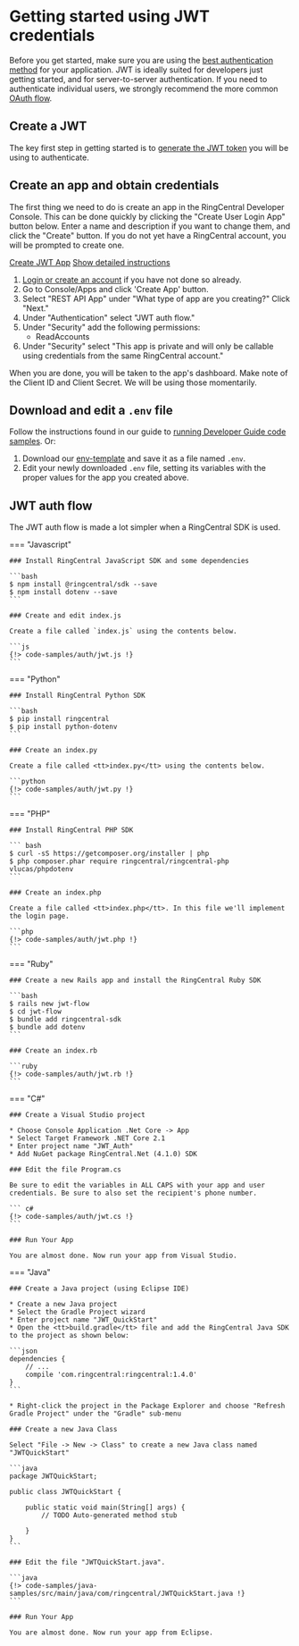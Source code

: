 # Getting started using JWT credentials

Before you get started, make sure you are using the [best authentication method](../../) for your application. JWT is ideally suited for developers just getting started, and for server-to-server authentication. If you need to authenticate individual users, we strongly recommend the more common [OAuth flow](../quick-start/).

## Create a JWT

The key first step in getting started is to [generate the JWT token](../../../getting-started/create-credential/) you will be using to authenticate. 

## Create an app and obtain credentials

The first thing we need to do is create an app in the RingCentral Developer Console. This can be done quickly by clicking the "Create User Login App" button below. Enter a name and description if you want to change them, and click the "Create" button. If you do not yet have a RingCentral account, you will be prompted to create one.

<a target="_new" href="https://developer.ringcentral.com/new-app?name=JWT+Quick+Start+App&desc=A+simple+app+to+demo+authorizing+user+on+RingCentral&public=false&type=JWT&carriers=7710,7310,3420&permissions=ReadAccounts&grant-type=jwt&utm_source=devguide&utm_medium=button&utm_campaign=quickstart" class="btn btn-primary">Create JWT App</a>
<a class="btn-link btn-collapse" data-toggle="collapse" href="#create-app-instructions" role="button" aria-expanded="false" aria-controls="create-app-instructions">Show detailed instructions</a>

<div class="collapse" id="create-app-instructions">
<ol>
<li><a href="https://developer.ringcentral.com/login.html#/">Login or create an account</a> if you have not done so already.</li>
<li>Go to Console/Apps and click 'Create App' button.</li>
<li>Select "REST API App" under "What type of app are you creating?" Click "Next."</li>
<li>Under "Authentication" select "JWT auth flow."</li>
<li>Under "Security" add the following permissions:
  <ul>
    <li>ReadAccounts</li>
  </ul>
</li>
<li>Under "Security" select "This app is private and will only be callable using credentials from the same RingCentral account."</li>
</ol>
</div>

When you are done, you will be taken to the app's dashboard. Make note of the Client ID and Client Secret. We will be using those momentarily.

## Download and edit a `.env` file
	
Follow the instructions found in our guide to [running Developer Guide code samples](../../../basics/code-samples/). Or:
	
1. Download our [env-template](https://raw.githubusercontent.com/ringcentral/ringcentral-api-docs/main/code-samples/env-template) and save it as a file named `.env`.
2. Edit your newly downloaded `.env` file, setting its variables with the proper values for the app you created above.

## JWT auth flow

The JWT auth flow is made a lot simpler when a RingCentral SDK is used. 

=== "Javascript"

    ### Install RingCentral JavaScript SDK and some dependencies

    ```bash
    $ npm install @ringcentral/sdk --save
    $ npm install dotenv --save
    ```

    ### Create and edit index.js

    Create a file called `index.js` using the contents below.

    ```js
    {!> code-samples/auth/jwt.js !} 
	```

=== "Python"

    ### Install RingCentral Python SDK

    ```bash
    $ pip install ringcentral
    $ pip install python-dotenv
    ```

    ### Create an index.py

    Create a file called <tt>index.py</tt> using the contents below.

    ```python
    {!> code-samples/auth/jwt.py !} 
    ```

=== "PHP"

    ### Install RingCentral PHP SDK

    ``` bash
    $ curl -sS https://getcomposer.org/installer | php
    $ php composer.phar require ringcentral/ringcentral-php vlucas/phpdotenv
    ```

    ### Create an index.php

    Create a file called <tt>index.php</tt>. In this file we'll implement the login page.

    ```php
    {!> code-samples/auth/jwt.php !} 
    ```

=== "Ruby"

    ### Create a new Rails app and install the RingCentral Ruby SDK

    ```bash
    $ rails new jwt-flow
    $ cd jwt-flow
    $ bundle add ringcentral-sdk
    $ bundle add dotenv
    ```

    ### Create an index.rb

    ```ruby
    {!> code-samples/auth/jwt.rb !} 
    ```

=== "C#"

    ### Create a Visual Studio project

    * Choose Console Application .Net Core -> App
    * Select Target Framework .NET Core 2.1
    * Enter project name "JWT_Auth"
    * Add NuGet package RingCentral.Net (4.1.0) SDK

    ### Edit the file Program.cs

    Be sure to edit the variables in ALL CAPS with your app and user credentials. Be sure to also set the recipient's phone number.

    ``` c#
    {!> code-samples/auth/jwt.cs !}
    ```

    ### Run Your App

    You are almost done. Now run your app from Visual Studio.

=== "Java"

    ### Create a Java project (using Eclipse IDE)

    * Create a new Java project
    * Select the Gradle Project wizard
    * Enter project name "JWT_QuickStart"
    * Open the <tt>build.gradle</tt> file and add the RingCentral Java SDK to the project as shown below:

    ```json
    dependencies {
        // ...
        compile 'com.ringcentral:ringcentral:1.4.0'
    }
    ```

    * Right-click the project in the Package Explorer and choose "Refresh Gradle Project" under the "Gradle" sub-menu

    ### Create a new Java Class

    Select "File -> New -> Class" to create a new Java class named "JWTQuickStart"

    ```java
    package JWTQuickStart;

    public class JWTQuickStart {

        public static void main(String[] args) {
            // TODO Auto-generated method stub

        }
    }
    ```

    ### Edit the file "JWTQuickStart.java".

    ```java
    {!> code-samples/java-samples/src/main/java/com/ringcentral/JWTQuickStart.java !}
    ```

    ### Run Your App

    You are almost done. Now run your app from Eclipse.

